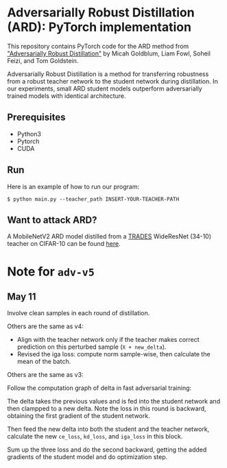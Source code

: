 # Adversarially Robust Distillation (ARD): PyTorch implementation

This repository contains PyTorch code for the ARD method from ["Adversarially Robust Distillation"](https://arxiv.org/abs/1905.09747) by Micah Goldblum, Liam Fowl, Soheil Feizi, and Tom Goldstein.

Adversarially Robust Distillation is a method for transferring robustness from a robust teacher network to the student network during distillation.  In our experiments, small ARD student models outperform adversarially trained models with identical architecture.

## Prerequisites
* Python3
* Pytorch
* CUDA

## Run
Here is an example of how to run our program:
```
$ python main.py --teacher_path INSERT-YOUR-TEACHER-PATH
```
## Want to attack ARD?
A MobileNetV2 ARD model distilled from a [TRADES](https://arxiv.org/pdf/1901.08573.pdf) WideResNet (34-10) teacher on CIFAR-10 can be found [here](https://drive.google.com/drive/folders/15Od-zi6HGwQoIym3AkLGzLVPaR8oH9UR?usp=sharing).



# Note for `adv-v5`
## May 11

Involve clean samples in each round of distillation.



Others are the same as v4:

* Align with the teacher network only if the teacher makes correct prediction on this perturbed sample (`X + new_delta`).
* Revised the iga loss: compute norm sample-wise, then calculate the mean of the batch.

Others are the same as v3:

Follow the computation graph of delta in fast adversarial training:

The delta takes the previous values and is fed into the student network and then clampped to a new delta. Note the loss in this round is backward, obtaining the first gradient of the student network.

Then feed the new delta into both the student and the teacher network, calculate the new `ce_loss`, `kd_loss`, and `iga_loss` in this block.

Sum up the three loss and do the second backward, getting the added gradients of the student model and do optimization step.

